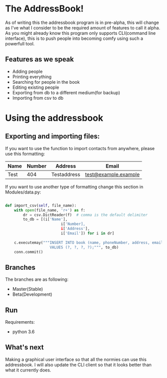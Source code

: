 # The AddressBook!


As of writing this the addressbook program is in pre-alpha, this will change as I've what I consider to be the 
required amount of features to call it alpha.
As you might already know this program only supports CLI(command line interface), this is to push people into becoming comfy using such a powerfull tool.


## Features as we speak
* Adding people
* Printing everything
* Searching for people in the book
* Editing existing people
* Exporting from db to a different medium(for backup)
* Importing from csv to db





# Using the addressbook


## Exporting and importing files:

If you want to use the function to import contacts from anywhere, please use
this formatting:

Name        |Number     |Address      |Email
------------|-----------|-----------|----------
Test        |404        |Testaddress|test@example.example
                
If you want to use another type of formatting change this section in
Modules/data.py:

```python

def import_csv(self, file_name):
    with open(file_name, 'r+') as f:
        dr = csv.DictReader(f)  # comma is the default delimiter
        to_db = [(i['Name'],
                         i['Number],
                         i['Address'],
                         i['Email']) for i in dr]
        
    c.executemay("""INSERT INTO book (name, phoneNumber, address, email)
                    VALUES (?, ?, ?, ?);""", to_db)
    conn.commit()
```
## Branches
The branches are as following:
* Master(Stable)
* Beta(Development)

## Run
Requirements:
* python 3.6

## What's next
 Making a graphical user interface so that all the normies can use this addressbook. I will also update the CLI client so that it looks better than what it currently does. 


